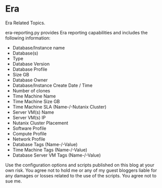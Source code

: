 # Era
Era Related Topics.

era-reporting.py provides Era reporting capabilities and includes the following information:
- Database/Instance name
- Database(s)
- Type
- Database Version
- Database Profile
- Size GB
- Database Owner
- Database/Instance Create Date / Time
- Number of clones
- Time Machine Name
- Time Machine Size GB
- Time Machine SLA (Name-/-Nutanix Cluster)
- Server VM(s) Name
- Server VM(s) IP
- Nutanix Cluster Placement
- Software Profile
- Compute Profile
- Network Profile
- Database Tags (Name-/-Value)
- Time Machine Tags (Name-/-Value)
- Database Server VM Tags (Name-/-Value)


Use the configuration options and scripts published on this blog at your own risk. You agree not to hold me or any of my guest bloggers liable for any damages or losses related to the use of the scripts. You agree not to sue me.

